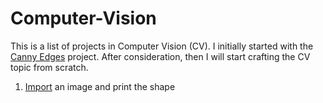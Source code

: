 # Computer-Vision
This is a list of projects in Computer Vision (CV).
I initially started with the [Canny Edges](canny2.py) project.
After consideration, then I will start crafting the CV topic from scratch.
1. [Import](import_image.py) an image and print the shape
